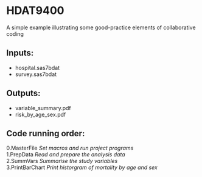 # HDAT9400
A simple example illustrating some good-practice elements of collaborative coding

## Inputs:

* hospital.sas7bdat  
* survey.sas7bdat  


## Outputs:

* variable_summary.pdf  
* risk_by_age_sex.pdf  


## Code running order:

0.MasterFile	*Set macros and run project programs*  
1.PrepData *Read and prepare the analysis data*  
2.SummVars *Summarise the study variables*  
3.PrintBarChart *Print historgram of mortality by age and sex*  
